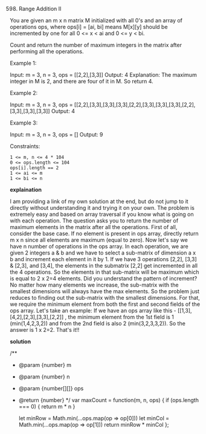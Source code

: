 598. Range Addition II

You are given an m x n matrix M initialized with all 0's and an array of operations ops, where ops[i] = [ai, bi] means M[x][y] should be incremented by one for all 0 <= x < ai and 0 <= y < bi.

Count and return the number of maximum integers in the matrix after performing all the operations.

 

Example 1:

Input: m = 3, n = 3, ops = [[2,2],[3,3]]
Output: 4
Explanation: The maximum integer in M is 2, and there are four of it in M. So return 4.

Example 2:

Input: m = 3, n = 3, ops = [[2,2],[3,3],[3,3],[3,3],[2,2],[3,3],[3,3],[3,3],[2,2],[3,3],[3,3],[3,3]]
Output: 4

Example 3:

Input: m = 3, n = 3, ops = []
Output: 9

 

Constraints:

    1 <= m, n <= 4 * 104
    0 <= ops.length <= 104
    ops[i].length == 2
    1 <= ai <= m
    1 <= bi <= n

**explaination**

I am providing a link of my own solution at the end, but do not jump to it directly without understanding it and trying it on your own. The problem is extremely easy and based on array traversal if you know what is going on with each operation. The question asks you to return the number of maximum elements in the matrix after all the operations.
First of all, consider the base case. If no element is present in ops array, directly return m x n since all elements are maximum (equal to zero).
Now let's say we have n number of operations in the ops array. In each operation, we are given 2 integers a & b and we have to select a sub-matrix of dimension a x b and increment each element in it by 1. If we have 3 operations [2,2], [3,3] & [2,3], and [3,4], the elements in the submatrix [2,2] get incremented in all the 4 operations. So the elements in that sub-matrix will be maximum which is equal to 2 x 2=4 elements.
Did you understand the pattern of increment? No matter how many elements we increase, the sub-matrix with the smallest dimensions will always have the max elements.
So the problem just reduces to finding out the sub-matrix with the smallest dimensions. For that, we require the minimum element from both the first and second fields of the ops array. Let's take an example:
If we have an ops array like this - [[1,3],[4,2],[2,3],[3,3],[2,2]] , the minimum element from the 1st field is 1 (min(1,4,2,3,2)) and from the 2nd field is also 2 (min(3,2,3,3,2)). So the answer is 1 x 2=2. That's it!!

**solution**

/**
 * @param {number} m
 * @param {number} n
 * @param {number[][]} ops
 * @return {number}
 */
var maxCount = function(m, n, ops) {
    if (ops.length === 0) {
        return m * n
    }

    let minRow = Math.min(...ops.map(op => op[0]))
    let minCol = Math.min(...ops.map(op => op[1]))
    return minRow * minCol
};
